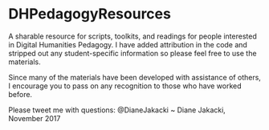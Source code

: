 # DHPedagogyResources
A sharable resource for scripts, toolkits, and readings for people interested in Digital Humanities Pedagogy. I have added attribution in the code and stripped out any student-specific information so please feel free to use the materials. 

Since many of the materials have been developed with assistance of others, I encourage you to pass on any recognition to those who have worked before.

Please tweet me with questions: @DianeJakacki
~ Diane Jakacki, November 2017
